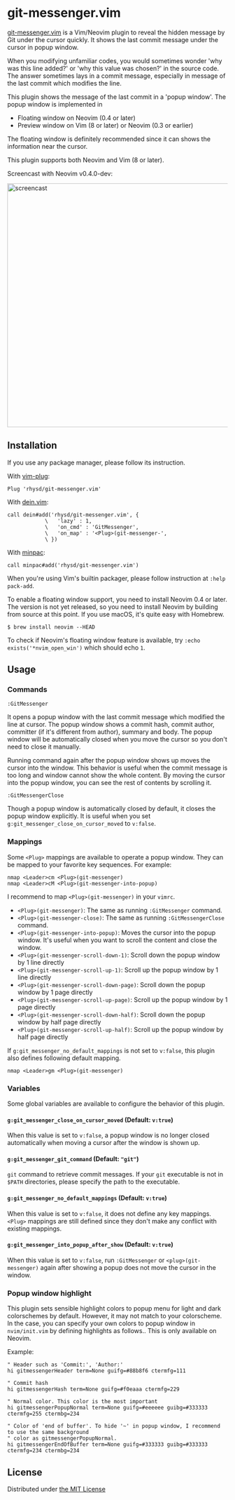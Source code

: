 git-messenger.vim
=================

[git-messenger.vim][repo] is a Vim/Neovim plugin to reveal the hidden message by Git under the
cursor quickly. It shows the last commit message under the cursor in popup window.

When you modifying unfamiliar codes, you would sometimes wonder 'why was this line added?' or 'why
this value was chosen?' in the source code. The answer sometimes lays in a commit message,
especially in message of the last commit which modifies the line.

This plugin shows the message of the last commit in a 'popup window'. The popup window is
implemented in

- Floating window on Neovim (0.4 or later)
- Preview window on Vim (8 or later) or Neovim (0.3 or earlier)

The floating window is definitely recommended since it can shows the information near the cursor.

This plugin supports both Neovim and Vim (8 or later).

Screencast with Neovim v0.4.0-dev:

<img alt=screencast src="https://github.com/rhysd/ss/blob/master/git-messenger.vim/demo.gif?raw=true" width=763 height=556/>



## Installation

If you use any package manager, please follow its instruction.

With [vim-plug](https://github.com/junegunn/vim-plug):

```vim
Plug 'rhysd/git-messenger.vim'
```

With [dein.vim](https://github.com/Shougo/dein.vim):

```vim
call dein#add('rhysd/git-messenger.vim', {
            \   'lazy' : 1,
            \   'on_cmd' : 'GitMessenger',
            \   'on_map' : '<Plug>(git-messenger-',
            \ })
```

With [minpac](https://github.com/k-takata/minpac):

```vim
call minpac#add('rhysd/git-messenger.vim')
```

When you're using Vim's builtin packager, please follow instruction at `:help pack-add`.

To enable a floating window support, you need to install Neovim 0.4 or later. The version is not
yet released, so you need to install Neovim by building from source at this point. If you use macOS,
it's quite easy with Homebrew.

```
$ brew install neovim --HEAD
```

To check if Neovim's floating window feature is available, try ```:echo exists('*nvim_open_win')``` which should echo `1`.


## Usage

### Commands

```
:GitMessenger
```

It opens a popup window with the last commit message which modified the line at cursor. The popup
window shows a commit hash, commit author, committer (if it's different from author), summary and
body. The popup window will be automatically closed when you move the cursor so you don't need to
close it manually.

Running command again after the popup window shows up moves the cursor into the window. This
behavior is useful when the commit message is too long and window cannot show the whole content.
By moving the cursor into the popup window, you can see the rest of contents by scrolling it.

```
:GitMessengerClose
```

Though a popup window is automatically closed by default, it closes the popup window explicitly. It
is useful when you set `g:git_messenger_close_on_cursor_moved` to `v:false`.

### Mappings

Some `<Plug>` mappings are available to operate a popup window. They can be mapped to your favorite
key sequences. For example:

```vim
nmap <Leader>cm <Plug>(git-messenger)
nmap <Leader>cM <Plug>(git-messenger-into-popup)
```

I recommend to map `<Plug>(git-messenger)` in your `vimrc`.

- `<Plug>(git-messenger)`: The same as running `:GitMessenger` command.
- `<Plug>(git-messenger-close)`: The same as running `:GitMessengerClose` command.
- `<Plug>(git-messenger-into-popup)`: Moves the cursor into the popup window. It's useful when you want to scroll the content and close the window.
- `<Plug>(git-messenger-scroll-down-1)`: Scroll down the popup window by 1 line directly
- `<Plug>(git-messenger-scroll-up-1)`: Scroll up the popup window by 1 line directly
- `<Plug>(git-messenger-scroll-down-page)`: Scroll down the popup window by 1 page directly
- `<Plug>(git-messenger-scroll-up-page)`: Scroll up the popup window by 1 page directly
- `<Plug>(git-messenger-scroll-down-half)`: Scroll down the popup window by half page directly
- `<Plug>(git-messenger-scroll-up-half)`: Scroll up the popup window by half page directly

If `g:git_messenger_no_default_mappings` is not set to `v:false`, this plugin also defines
following default mapping.

```vim
nmap <Leader>gm <Plug>(git-messenger)
```

### Variables

Some global variables are available to configure the behavior of this plugin.

#### `g:git_messenger_close_on_cursor_moved` (Default: `v:true`)

When this value is set to `v:false`, a popup window is no longer closed automatically when moving a
cursor after the window is shown up.

#### `g:git_messenger_git_command` (Default: `"git"`)

`git` command to retrieve commit messages. If your `git` executable is not in `$PATH` directories,
please specify the path to the executable.

#### `g:git_messenger_no_default_mappings` (Default: `v:true`)

When this value is set to `v:false`, it does not define any key mappings. `<Plug>` mappings are
still defined since they don't make any conflict with existing mappings.

#### `g:git_messenger_into_popup_after_show` (Default: `v:true`)

When this value is set to `v:false`, run `:GitMessenger` or `<plug>(git-messenger)` again after
showing a popup does not move the cursor in the window.

### Popup window highlight

This plugin sets sensible highlight colors to popup menu for light and dark colorschemes by default.
However, it may not match to your colorscheme. In the case, you can specify your own colors to
popup window in `nvim/init.vim` by defining highlights as follows.. This is only available on
Neovim.

Example:

```vim
" Header such as 'Commit:', 'Author:'
hi gitmessengerHeader term=None guifg=#88b8f6 ctermfg=111

" Commit hash
hi gitmessengerHash term=None guifg=#f0eaaa ctermfg=229

" Normal color. This color is the most important
hi gitmessengerPopupNormal term=None guifg=#eeeeee guibg=#333333 ctermfg=255 ctermbg=234

" Color of 'end of buffer'. To hide '~' in popup window, I recommend to use the same background
" color as gitmessengerPopupNormal.
hi gitmessengerEndOfBuffer term=None guifg=#333333 guibg=#333333 ctermfg=234 ctermbg=234
```

## License

Distributed under [the MIT License](LICENSE)

[repo]: https://github.com/rhysd/git-messenger.vim

